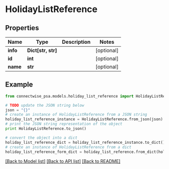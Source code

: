 # HolidayListReference


## Properties
Name | Type | Description | Notes
------------ | ------------- | ------------- | -------------
**info** | **Dict[str, str]** |  | [optional] 
**id** | **int** |  | [optional] 
**name** | **str** |  | [optional] 

## Example

```python
from connectwise_psa.models.holiday_list_reference import HolidayListReference

# TODO update the JSON string below
json = "{}"
# create an instance of HolidayListReference from a JSON string
holiday_list_reference_instance = HolidayListReference.from_json(json)
# print the JSON string representation of the object
print HolidayListReference.to_json()

# convert the object into a dict
holiday_list_reference_dict = holiday_list_reference_instance.to_dict()
# create an instance of HolidayListReference from a dict
holiday_list_reference_form_dict = holiday_list_reference.from_dict(holiday_list_reference_dict)
```
[[Back to Model list]](../README.md#documentation-for-models) [[Back to API list]](../README.md#documentation-for-api-endpoints) [[Back to README]](../README.md)



